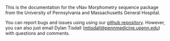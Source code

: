 This is the documentation for the vNav Morphometry sequence package from the University of Pennsylvania and Massachusetts General Hospital.

You can report bugs and issues using using our [github repository](https://github.com/MRIMotionCorrection/vNav_Morphometry). However, you can also just email Dylan Tisdall (mtisdall@pennmedicine.upenn.edu) with questions and comments.
